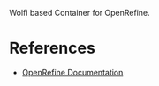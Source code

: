 Wolfi based Container for OpenRefine.

# References

- [OpenRefine Documentation](https://openrefine.org/docs)